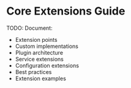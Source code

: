 # Core Extensions Guide

TODO: Document:
- Extension points
- Custom implementations
- Plugin architecture
- Service extensions
- Configuration extensions
- Best practices
- Extension examples